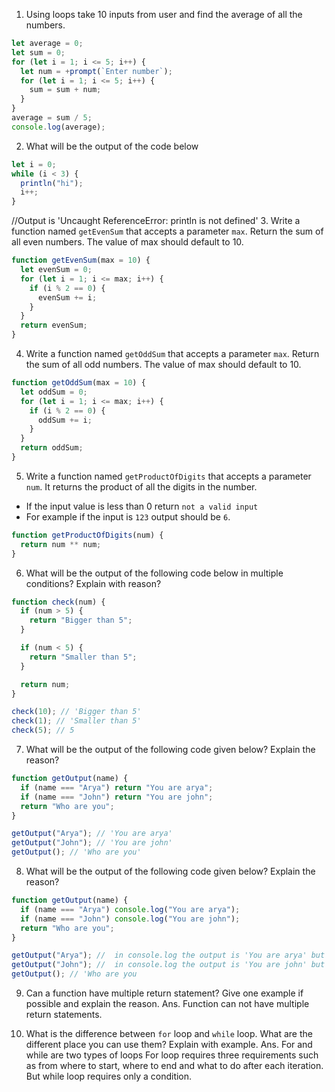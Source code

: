 1. Using loops take 10 inputs from user and find the average of all the numbers.

```js
let average = 0;
let sum = 0;
for (let i = 1; i <= 5; i++) {
  let num = +prompt(`Enter number`);
  for (let i = 1; i <= 5; i++) {
    sum = sum + num;
  }
}
average = sum / 5;
console.log(average);
```

2. What will be the output of the code below

```js
let i = 0;
while (i < 3) {
  println("hi");
  i++;
}
```

//Output is 'Uncaught ReferenceError: println is not defined' 3. Write a function named `getEvenSum` that accepts a parameter `max`. Return the sum of all even numbers. The value of max should default to 10.

```js
function getEvenSum(max = 10) {
  let evenSum = 0;
  for (let i = 1; i <= max; i++) {
    if (i % 2 == 0) {
      evenSum += i;
    }
  }
  return evenSum;
}
```

4. Write a function named `getOddSum` that accepts a parameter `max`. Return the sum of all odd numbers. The value of max should default to 10.

```js
function getOddSum(max = 10) {
  let oddSum = 0;
  for (let i = 1; i <= max; i++) {
    if (i % 2 == 0) {
      oddSum += i;
    }
  }
  return oddSum;
}
```

5. Write a function named `getProductOfDigits` that accepts a parameter `num`. It returns the product of all the digits in the number.

- If the input value is less than 0 return `not a valid input`
- For example if the input is `123` output should be `6`.

```js
function getProductOfDigits(num) {
  return num ** num;
}
```

6. What will be the output of the following code below in multiple conditions? Explain with reason?

```js
function check(num) {
  if (num > 5) {
    return "Bigger than 5";
  }

  if (num < 5) {
    return "Smaller than 5";
  }

  return num;
}

check(10); // 'Bigger than 5'
check(1); // 'Smaller than 5'
check(5); // 5
```

7. What will be the output of the following code given below? Explain the reason?

```js
function getOutput(name) {
  if (name === "Arya") return "You are arya";
  if (name === "John") return "You are john";
  return "Who are you";
}

getOutput("Arya"); // 'You are arya'
getOutput("John"); // 'You are john'
getOutput(); // 'Who are you'
```

8. What will be the output of the following code given below? Explain the reason?

```js
function getOutput(name) {
  if (name === "Arya") console.log("You are arya");
  if (name === "John") console.log("You are john");
  return "Who are you";
}

getOutput("Arya"); //  in console.log the output is 'You are arya' but in return output is 'Who are you'
getOutput("John"); //  in console.log the output is 'You are john' but in return output is 'Who are you'
getOutput(); // 'Who are you
```

9. Can a function have multiple return statement? Give one example if possible and explain the reason.
   Ans. Function can not have multiple return statements.

10. What is the difference between `for` loop and `while` loop. What are the different place you can use them? Explain with example.
    Ans. For and while are two types of loops For loop requires three requirements such as from where to start, where to end and what to do after each iteration. But while loop requires only a condition.
